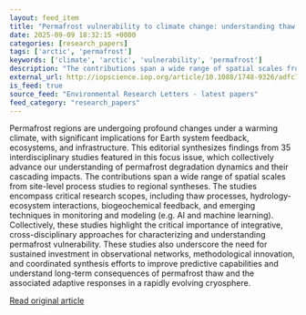 ```yaml
---
layout: feed_item
title: "Permafrost vulnerability to climate change: understanding thaw dynamics and climate feedback of permafrost degradation"
date: 2025-09-09 18:32:15 +0000
categories: [research_papers]
tags: ['arctic', 'permafrost']
keywords: ['climate', 'arctic', 'vulnerability', 'permafrost']
description: "The contributions span a wide range of spatial scales from site-level process studies to regional syntheses"
external_url: http://iopscience.iop.org/article/10.1088/1748-9326/adfc7e
is_feed: true
source_feed: "Environmental Research Letters - latest papers"
feed_category: "research_papers"
---
```


Permafrost regions are undergoing profound changes under a warming climate, with significant implications for Earth system feedback, ecosystems, and infrastructure. This editorial synthesizes findings from 35 interdisciplinary studies featured in this focus issue, which collectively advance our understanding of permafrost degradation dynamics and their cascading impacts. The contributions span a wide range of spatial scales from site-level process studies to regional syntheses. The studies encompass critical research scopes, including thaw processes, hydrology-ecosystem interactions, biogeochemical feedback, and emerging techniques in monitoring and modeling (e.g. AI and machine learning). Collectively, these studies highlight the critical importance of integrative, cross-disciplinary approaches for characterizing and understanding permafrost vulnerability. These studies also underscore the need for sustained investment in observational networks, methodological innovation, and coordinated synthesis efforts to improve predictive capabilities and understand long-term consequences of permafrost thaw and the associated adaptive responses in a rapidly evolving cryosphere.

[Read original article](http://iopscience.iop.org/article/10.1088/1748-9326/adfc7e)
